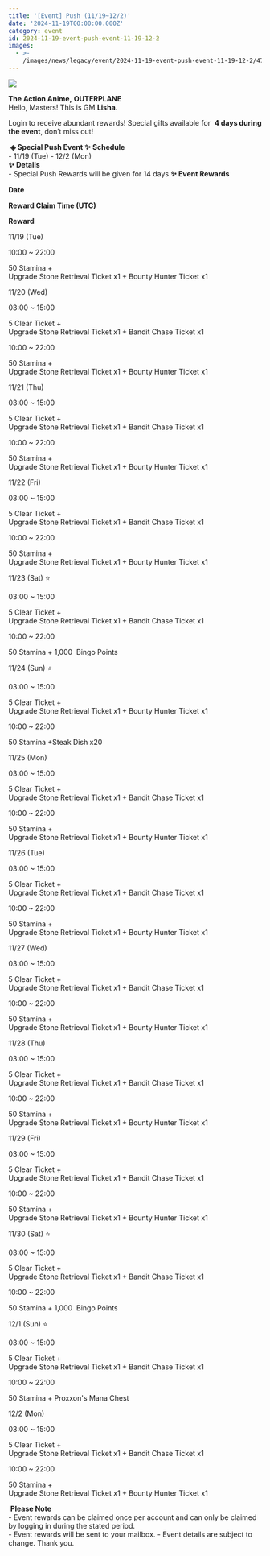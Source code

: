 ```yaml
---
title: '[Event] Push (11/19~12/2)'
date: '2024-11-19T00:00:00.000Z'
category: event
id: 2024-11-19-event-push-event-11-19-12-2
images:
  - >-
    /images/news/legacy/event/2024-11-19-event-push-event-11-19-12-2/4759c200b4a94ca4a56a76260f0d31bb.webp
---
```


![](/images/news/legacy/event/2024-11-19-event-push-event-11-19-12-2/4759c200b4a94ca4a56a76260f0d31bb.webp)  
  

**The Action Anime,** **OUTERPLANE**          
Hello, Masters! This is GM **Lisha**.  
  
Login to receive abundant rewards! Special gifts available for  **4 days during the event**, don’t miss out!  
  
 **◈ Special Push Event** **✨** **Schedule**      
\- 11/19 (Tue) - 12/2 (Mon)  
**✨** **Details**     
\- Special Push Rewards will be given for 14 days **✨** **Event Rewards** 

**Date**

**Reward Claim Time (UTC)**

**Reward**

11/19 (Tue)

10:00 ~ 22:00

50 Stamina +  
Upgrade Stone Retrieval Ticket x1 + Bounty Hunter Ticket x1

11/20 (Wed)

03:00 ~ 15:00

5 Clear Ticket +   
Upgrade Stone Retrieval Ticket x1 + Bandit Chase Ticket x1  

10:00 ~ 22:00

50 Stamina +  
Upgrade Stone Retrieval Ticket x1 + Bounty Hunter Ticket x1  

11/21 (Thu)

03:00 ~ 15:00

5 Clear Ticket +  
Upgrade Stone Retrieval Ticket x1 + Bandit Chase Ticket x1  

10:00 ~ 22:00

50 Stamina +  
Upgrade Stone Retrieval Ticket x1 + Bounty Hunter Ticket x1  

11/22 (Fri)

03:00 ~ 15:00

5 Clear Ticket +  
Upgrade Stone Retrieval Ticket x1 + Bandit Chase Ticket x1  

10:00 ~ 22:00

50 Stamina +  
Upgrade Stone Retrieval Ticket x1 + Bounty Hunter Ticket x1  

11/23 (Sat) ⭐

03:00 ~ 15:00

5 Clear Ticket +  
Upgrade Stone Retrieval Ticket x1 + Bandit Chase Ticket x1  

10:00 ~ 22:00

50 Stamina + 1,000  Bingo Points

11/24 (Sun) ⭐

03:00 ~ 15:00

5 Clear Ticket +  
Upgrade Stone Retrieval Ticket x1 + Bounty Hunter Ticket x1  

10:00 ~ 22:00

50 Stamina +Steak Dish x20

11/25 (Mon)

03:00 ~ 15:00

5 Clear Ticket +  
Upgrade Stone Retrieval Ticket x1 + Bandit Chase Ticket x1  

10:00 ~ 22:00

50 Stamina +  
Upgrade Stone Retrieval Ticket x1 + Bounty Hunter Ticket x1  

11/26 (Tue)

03:00 ~ 15:00

5 Clear Ticket +  
Upgrade Stone Retrieval Ticket x1 + Bandit Chase Ticket x1  

10:00 ~ 22:00

50 Stamina +  
Upgrade Stone Retrieval Ticket x1 + Bounty Hunter Ticket x1  

11/27 (Wed)

03:00 ~ 15:00

5 Clear Ticket +  
Upgrade Stone Retrieval Ticket x1 + Bandit Chase Ticket x1  

10:00 ~ 22:00

50 Stamina +  
Upgrade Stone Retrieval Ticket x1 + Bounty Hunter Ticket x1  

11/28 (Thu)

03:00 ~ 15:00

5 Clear Ticket +  
Upgrade Stone Retrieval Ticket x1 + Bandit Chase Ticket x1  

10:00 ~ 22:00

50 Stamina +  
Upgrade Stone Retrieval Ticket x1 + Bounty Hunter Ticket x1  

11/29 (Fri)

03:00 ~ 15:00

5 Clear Ticket +  
Upgrade Stone Retrieval Ticket x1 + Bandit Chase Ticket x1  

10:00 ~ 22:00

50 Stamina +  
Upgrade Stone Retrieval Ticket x1 + Bounty Hunter Ticket x1  

11/30 (Sat) ⭐

03:00 ~ 15:00

5 Clear Ticket +  
Upgrade Stone Retrieval Ticket x1 + Bandit Chase Ticket x1  

10:00 ~ 22:00

50 Stamina + 1,000  Bingo Points  

12/1 (Sun) ⭐

03:00 ~ 15:00

5 Clear Ticket +  
Upgrade Stone Retrieval Ticket x1 + Bandit Chase Ticket x1  

10:00 ~ 22:00

50 Stamina + Proxxon's Mana Chest  

12/2 (Mon)

03:00 ~ 15:00

5 Clear Ticket +  
Upgrade Stone Retrieval Ticket x1 + Bandit Chase Ticket x1  

10:00 ~ 22:00

50 Stamina +  
Upgrade Stone Retrieval Ticket x1 + Bounty Hunter Ticket x1  

 **Please Note**  
\- Event rewards can be claimed once per account and can only be claimed by logging in during the stated period.  
\- Event rewards will be sent to your mailbox. - Event details are subject to change. Thank you.
